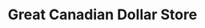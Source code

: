 ---
title: "Great Canadian Dollar Store"
url: /paradise/great-canadian-dollar-store/
shop: variety store
---